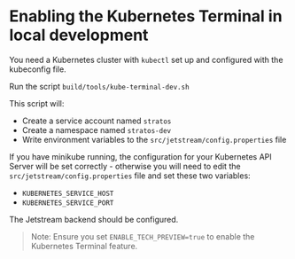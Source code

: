 # Enabling the Kubernetes Terminal in local development

You need a Kubernetes cluster with `kubectl` set up and configured with the kubeconfig file.

Run the script `build/tools/kube-terminal-dev.sh`

This script will:

- Create a service account named `stratos`
- Create a namespace named `stratos-dev`
- Write environment variables to the `src/jetstream/config.properties` file

If you have minikube running, the configuration for your Kubernetes API Server will be set correctly - otherwise
you will need to edit the `src/jetstream/config.properties` file and set these two variables:

- `KUBERNETES_SERVICE_HOST`
- `KUBERNETES_SERVICE_PORT`

The Jetstream backend should be configured.

> Note: Ensure you set `ENABLE_TECH_PREVIEW=true` to enable the Kubernetes Terminal feature.
